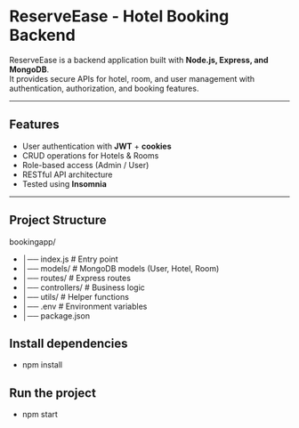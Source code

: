 # ReserveEase - Hotel Booking Backend

ReserveEase is a backend application built with **Node.js, Express, and MongoDB**.  
It provides secure APIs for hotel, room, and user management with authentication, authorization, and booking features.

---

## Features
- User authentication with **JWT** + **cookies**
- CRUD operations for Hotels & Rooms
- Role-based access (Admin / User)
- RESTful API architecture
- Tested using **Insomnia**

---

## Project Structure
bookingapp/
- │── index.js # Entry point
- │── models/ # MongoDB models (User, Hotel, Room)
- │── routes/ # Express routes
- │── controllers/ # Business logic
- │── utils/ # Helper functions
- │── .env # Environment variables
- │── package.json

##  Install dependencies
-   npm install
##  Run the project
-  npm start
